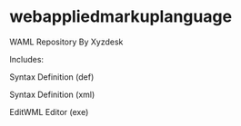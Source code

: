 # webappliedmarkuplanguage
WAML Repository By Xyzdesk

Includes:

Syntax Definition (def)

Syntax Definition (xml)

EditWML Editor (exe)
